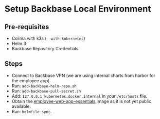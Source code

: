 # Setup Backbase Local Environment

## Pre-requisites
- Colima with k3s (`--with-kubernetes`)
- Helm 3
- Backbase Repository Credentials

## Steps
* Connect to Backbase VPN (we are using internal charts from harbor for the employee app)
* Run: `add-backbase-helm-repo.sh`
* Run: `add-backbase-pull-secret.sh`
* Add: `127.0.0.1 kubernetes.docker.internal` in your `/etc/hosts` file.
* Obtain the [employee-web-app-essentials](images/employee-web-app-essentials/README.md) image as it is not yet public available.
* Run: `helmfile sync`.
